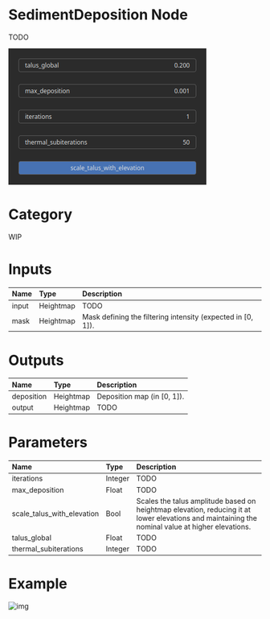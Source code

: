 
SedimentDeposition Node
=======================


TODO



![img](../../images/nodes/SedimentDeposition_settings.png)


# Category


WIP
# Inputs

|Name|Type|Description|
| :--- | :--- | :--- |
|input|Heightmap|TODO|
|mask|Heightmap|Mask defining the filtering intensity (expected in [0, 1]).|

# Outputs

|Name|Type|Description|
| :--- | :--- | :--- |
|deposition|Heightmap|Deposition map (in [0, 1]).|
|output|Heightmap|TODO|

# Parameters

|Name|Type|Description|
| :--- | :--- | :--- |
|iterations|Integer|TODO|
|max_deposition|Float|TODO|
|scale_talus_with_elevation|Bool|Scales the talus amplitude based on heightmap elevation, reducing it at lower elevations and maintaining the nominal value at higher elevations.|
|talus_global|Float|TODO|
|thermal_subiterations|Integer|TODO|

# Example


![img](../../images/nodes/SedimentDeposition.png)

